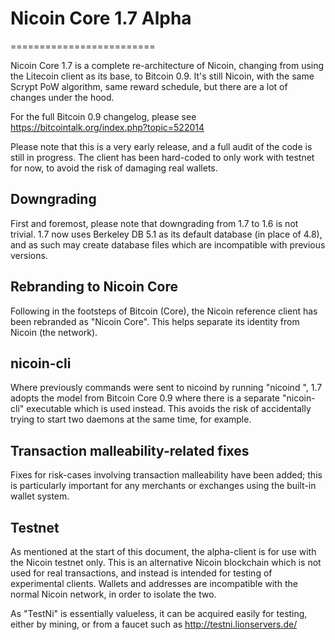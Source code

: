 # Nicoin Core 1.7 Alpha
=========================

Nicoin Core 1.7 is a complete re-architecture of Nicoin, changing from
using the Litecoin client as its base, to Bitcoin 0.9. It's still Nicoin,
with the same Scrypt PoW algorithm, same reward schedule, but there are a 
lot of changes under the hood.


For the full Bitcoin 0.9 changelog, please see https://bitcointalk.org/index.php?topic=522014

Please note that this is a very early release, and a full audit of the code
is still in progress. The client has been hard-coded to only work with testnet
for now, to avoid the risk of damaging real wallets.


Downgrading
-----------

First and foremost, please note that downgrading from 1.7 to 1.6 is not trivial.
1.7 now uses Berkeley DB 5.1 as its default database (in place of 4.8), and as
such may create database files which are incompatible with previous versions.

Rebranding to Nicoin Core
---------------------------

Following in the footsteps of Bitcoin (Core), the Nicoin reference client
has been rebranded as "Nicoin Core". This helps separate its identity
from Nicoin (the network).

nicoin-cli
------------

Where previously commands were sent to nicoind by running
"nicoind <command>", 1.7 adopts the model from Bitcoin Core 0.9 where there is
a separate "nicoin-cli" executable which is used instead. This avoids the risk
of accidentally trying to start two daemons at the same time, for example.


Transaction malleability-related fixes
--------------------------------------

Fixes for risk-cases involving transaction malleability have been added; this
is particularly important for any merchants or exchanges using the built-in
wallet system. 

Testnet
-------

As mentioned at the start of this document, the alpha-client is for use with the
Nicoin testnet only. This is an alternative Nicoin blockchain which is
not used for real transactions, and instead is intended for testing of experimental
clients. Wallets and addresses are incompatible with the normal Nicoin
network, in order to isolate the two.

As "TestNi" is essentially valueless, it can be acquired easily for testing,
either by mining, or from a faucet such as http://testni.lionservers.de/
